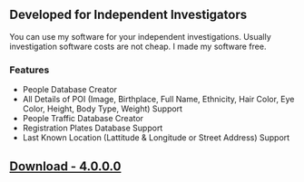 ## Developed for Independent Investigators

You can use my software for your independent investigations. Usually investigation software costs are not cheap. I made my software free.

### Features
- People Database Creator
- All Details of POI (Image, Birthplace, Full Name, Ethnicity, Hair Color, Eye Color, Height, Body Type, Weight) Support
- People Traffic Database Creator
- Registration Plates Database Support
- Last Known Location (Lattitude & Longitude or Street Address) Support

## [Download - 4.0.0.0](https://github.com/ddisthatoneguyyouknow/DBCreator/releases/download/3.0.0.0/DBCreator.zip)
